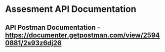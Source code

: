 # Assesment API Documentation

## API Postman Documentation - https://documenter.getpostman.com/view/25940881/2s93z6dj26